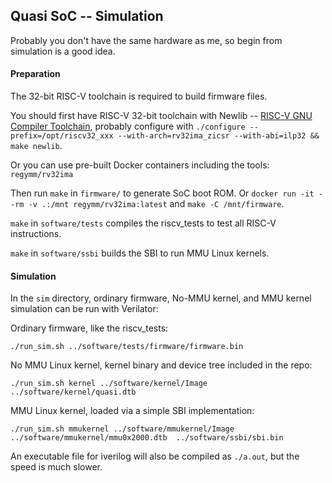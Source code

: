## Quasi SoC -- Simulation

Probably you don't have the same hardware as me, so begin from simulation is a good idea. 

#### Preparation

The 32-bit RISC-V toolchain is required to build firmware files. 

You should first have RISC-V 32-bit toolchain with Newlib -- [RISC-V GNU Compiler Toolchain](https://github.com/riscv-collab/riscv-gnu-toolchain), probably configure with `./configure --prefix=/opt/riscv32_xxx --with-arch=rv32ima_zicsr --with-abi=ilp32 && make newlib`. 

Or you can use pre-built Docker containers including the tools: `regymm/rv32ima`

Then run `make` in `firmware/` to generate SoC boot ROM. Or `docker run -it --rm -v .:/mnt regymm/rv32ima:latest` and `make -C /mnt/firmware`. 

`make` in `software/tests` compiles the riscv_tests to test all RISC-V instructions. 

`make` in `software/ssbi` builds the SBI to run MMU Linux kernels. 

#### Simulation

In the `sim` directory, ordinary firmware, No-MMU kernel, and MMU kernel simulation can be run with Verilator: 

Ordinary firmware, like the riscv_tests: 

`./run_sim.sh ../software/tests/firmware/firmware.bin`

No MMU Linux kernel, kernel binary and device tree included in the repo:

`./run_sim.sh kernel ../software/kernel/Image  ../software/kernel/quasi.dtb`

MMU Linux kernel, loaded via a simple SBI implementation: 

`./run_sim.sh mmukernel ../software/mmukernel/Image   ../software/mmukernel/mmu0x2000.dtb  ../software/ssbi/sbi.bin`

An executable file for iverilog will also be compiled as `./a.out`, but the speed is much slower. 

#### 


